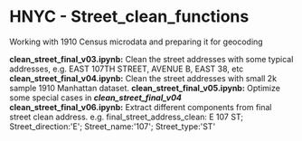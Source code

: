 # HNYC - Street_clean_functions

Working with 1910 Census microdata and preparing it for geocoding

**clean_street_final_v03.ipynb:** Clean the street addresses with some typical addresses, e.g. EAST 107TH STREET, AVENUE B, EAST 38, etc
**clean_street_final_v04.ipynb:** Clean the street addresses with small 2k sample 1910 Manhattan dataset.
**clean_street_final_v05.ipynb:** Optimize some special cases in ***clean_street_final_v04***
**clean_street_final_v06.ipynb:** Extract different components from final street clean address. e.g. final_street_address_clean: E 107 ST; Street_direction:'E'; Street_name:'107'; Street_type:'ST'
